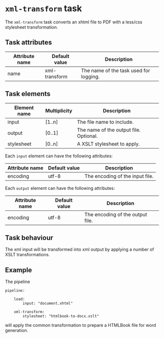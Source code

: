 # `xml-transform` task

The `xml-transform` task converts an xhtml file to PDF with a less/css stylesheet transformation.

## Task attributes

| Attribute name       | Default value    | Description                             |
| -------------------- | ---------------- | --------------------------------------- |
| name                 | xml-transform    | The name of the task used for logging.  |

## Task elements

| Element name | Multiplicity | Description                            |
| ------------ | ------------ | -------------------------------------- |
| input        | [1..n]       | The file name to include.              |
| output       | [0..1]       | The name of the output file. Optional. |
| stylesheet   | [0..n]       | A XSLT stylesheet to apply.            |

Each `input` element can have the following attributes:

| Attribute name | Default value | Description                     |
| -------------- | ------------- | ------------------------------- |
| encoding       | utf-8         | The encoding of the input file. |

Each `output` element can have the following attributes:

| Attribute name | Default value | Description                      |
| -------------- | ------------- | -------------------------------- |
| encoding       | utf-8         | The encoding of the output file. |

## Task behaviour

The xml input will be transformed into xml output by applying a number of XSLT transformations.

## Example

The pipeline

``` klartext
pipeline:

    load:
        input: "document.xhtml"

    xml-transform:
        stylesheet: "htmlbook-to-docx.xslt"
```

will apply the common transformation to prepare a HTMLBook file for word generation.
